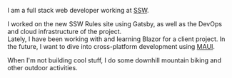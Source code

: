 I am a full stack web developer working at [SSW](https://ssw.com.au/people/brady-stroud).

I worked on the new SSW Rules site using Gatsby, as well as the DevOps and cloud infrastructure of the project.  
Lately, I have been working with and learning Blazor for a client project. In the future, I want to dive into
cross-platform development using [MAUI](https://docs.microsoft.com/en-us/dotnet/maui/what-is-maui).

When I'm not building cool stuff, I do some downhill mountain biking and other outdoor activities.
